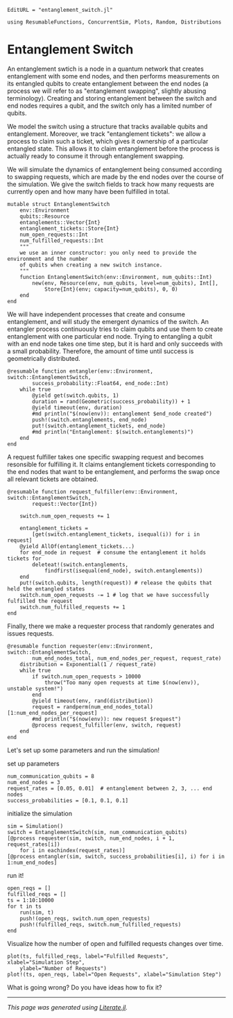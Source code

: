 ```@meta
EditURL = "entanglement_switch.jl"
```

````@example entanglement_switch
using ResumableFunctions, ConcurrentSim, Plots, Random, Distributions
````

# Entanglement Switch

An entanglement swtich is a node in a quantum network that creates entanglement with
some end nodes, and then performs measurements on its entangled qubits to create
entanglement between the end nodes (a process we will refer to as "entanglement swapping",
slightly abusing terminology).
Creating and storing entanglement between the switch and end nodes requires a qubit,
and the switch only has a limited number of qubits.

We model the switch using a structure that tracks available qubits and entanglement.
Moreover, we track "entanglement tickets": we allow a process to claim such a ticket,
which gives it ownership of a particular entangled state.
This allows it to claim entanglement before the process is actually ready to consume it
through entanglement swapping.

We will simulate the dynamics of entanglement being consumed according to swapping
requests, which are made by the end nodes over the course of the simulation.
We give the switch fields to track how many requests are currently open and how many have
been fulfilled in total.

````@example entanglement_switch
mutable struct EntanglementSwitch
    env::Environment
    qubits::Resource
    entanglements::Vector{Int}
    entanglement_tickets::Store{Int}
    num_open_requests::Int
    num_fulfilled_requests::Int
    """
    we use an inner constructor: you only need to provide the environment and the number
    of qubits when creating a new switch instance.
    """
    function EntanglementSwitch(env::Environment, num_qubits::Int)
        new(env, Resource(env, num_qubits, level=num_qubits), Int[],
            Store{Int}(env; capacity=num_qubits), 0, 0)
    end
end
````

We will have independent processes that create and consume entanglement, and will study
the emergent dynamics of the switch.
An entangler process continuously tries to claim qubits and use them to create
entanglement with one particular end node.
Trying to entangling a qubit with an end node takes one time step,
but it is hard and only succeeds with a small probability.
Therefore, the amount of time until success is geometrically distributed.

````@example entanglement_switch
@resumable function entangler(env::Environment, switch::EntanglementSwitch,
        success_probability::Float64, end_node::Int)
    while true
        @yield get(switch.qubits, 1)
        duration = rand(Geometric(success_probability)) + 1
        @yield timeout(env, duration)
        #md println("$(now(env)): entanglement $end_node created")
        push!(switch.entanglements, end_node)
        put!(switch.entanglement_tickets, end_node)
        #md println("Entanglement: $(switch.entanglements)")
    end
end
````

A request fulfiller takes one specific swapping request and becomes resonsible for
fulfilling it. It claims entanglement tickets corresponding to the end nodes
that want to be entanglement, and performs the swap once all relevant tickets
are obtained.

````@example entanglement_switch
@resumable function request_fulfiller(env::Environment, switch::EntanglementSwitch,
        request::Vector{Int})

    switch.num_open_requests += 1

    entanglement_tickets =
        [get(switch.entanglement_tickets, isequal(i)) for i in request]
    @yield AllOf(entanglement_tickets...)
    for end_node in request  # consume the entanglement it holds tickets for
        deleteat!(switch.entanglements,
            findfirst(isequal(end_node), switch.entanglements))
    end
    put!(switch.qubits, length(request)) # release the qubits that held the entangled states
    switch.num_open_requests -= 1 # log that we have successfully fulfilled the request
    switch.num_fulfilled_requests += 1
end
````

Finally, there we make a requester process that randomly generates and issues requests.

````@example entanglement_switch
@resumable function requester(env::Environment, switch::EntanglementSwitch,
        num_end_nodes_total, num_end_nodes_per_request, request_rate)
    distribution = Exponential(1 / request_rate)
    while true
        if switch.num_open_requests > 10000
            throw("Too many open requests at time $(now(env)), unstable system!")
        end
        @yield timeout(env, rand(distribution))
        request = randperm(num_end_nodes_total)[1:num_end_nodes_per_request]
        #md println("$(now(env)): new request $request")
        @process request_fulfiller(env, switch, request)
    end
end
````

Let's set up some parameters and run the simulation!

set up parameters

````@example entanglement_switch
num_communication_qubits = 8
num_end_nodes = 3
request_rates = [0.05, 0.01]  # entanglement between 2, 3, ... end nodes
success_probabilities = [0.1, 0.1, 0.1]
````

initialize the simulation

````@example entanglement_switch
sim = Simulation()
switch = EntanglementSwitch(sim, num_communication_qubits)
[@process requester(sim, switch, num_end_nodes, i + 1, request_rates[i])
    for i in eachindex(request_rates)]
[@process entangler(sim, switch, success_probabilities[i], i) for i in 1:num_end_nodes]
````

run it!

````@example entanglement_switch
open_reqs = []
fulfilled_reqs = []
ts = 1:10:10000
for t in ts
    run(sim, t)
    push!(open_reqs, switch.num_open_requests)
    push!(fulfilled_reqs, switch.num_fulfilled_requests)
end
````

Visualize how the number of open and fulfilled requests changes over time.

````@example entanglement_switch
plot(ts, fulfilled_reqs, label="Fulfilled Requests", xlabel="Simulation Step",
    ylabel="Number of Requests")
plot!(ts, open_reqs, label="Open Requests", xlabel="Simulation Step")
````

What is going wrong?
Do you have ideas how to fix it?

---

*This page was generated using [Literate.jl](https://github.com/fredrikekre/Literate.jl).*

